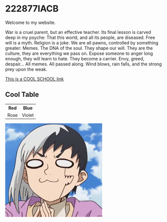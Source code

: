 <html>
<body>
<h1>222877IACB</h1>
<p>Welcome to my website.</p>
<p>War is a cruel parent, but an effective teacher. Its final lesson is carved deep in my psyche: That this world, and all its people, are diseased. Free will is a myth. Religion is a joke. We are all pawns, controlled by something greater: Memes. The DNA of the soul. They shape our will. They are the culture, they are everything we pass on. Expose someone to anger long enough, they will learn to hate. They become a carrier. Envy, greed, despair... All memes. All passed along. Wind blows, rain falls, and the strong prey upon the weak.</p>
<a href="https://taltech.ee/">This is a COOL SCHOOL link</a>
<h2>Cool Table</h2>
<table>
<tr>
<th>Red</th>
<th>Blue</th>
</tr>
<tr>
<td>Rose</td>
<td>Violet</td>
</tr>
</table>
<img src="https://github.com/CookieTime26/CookieTime26.github.io/blob/main/fda2908588247be0b0facbbf64ec7311.png">
</body>
</html>
